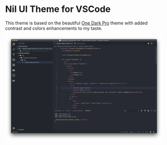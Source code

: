 # Nil UI Theme for VSCode

This theme is based on the beautiful [One Dark Pro](https://github.com/Binaryify/OneDark-Pro) theme with added contrast and colors enhancements to my taste.

![screenshot](https://raw.githubusercontent.com/Nitrino/vscode-theme-nil-ui/master/images/screenshot_1.png)
